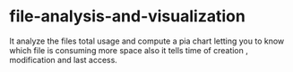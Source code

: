 # file-analysis-and-visualization
It analyze the files total usage and compute a pia chart letting you to know which file is consuming more space also it tells time of creation , modification and last access.
